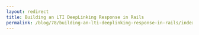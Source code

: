 ```yaml
---
layout: redirect
title: Building an LTI DeepLinking Response in Rails
permalink: /blog/78/building-an-lti-deeplinking-response-in-rails/index.html
---
```

